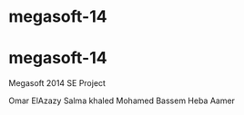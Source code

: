 megasoft-14
===========

megasoft-14
===========

Megasoft 2014 SE Project

Omar ElAzazy
Salma khaled 
Mohamed Bassem
Heba Aamer